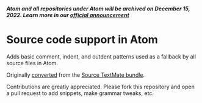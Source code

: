 ##### Atom and all repositories under Atom will be archived on December 15, 2022. Learn more in our [official announcement](https://github.blog/2022-06-08-sunsetting-atom/)
 # Source code support in Atom

Adds basic comment, indent, and outdent patterns used as a fallback by all
source files in Atom.

Originally [converted](http://flight-manual.atom.io/hacking-atom/sections/converting-from-textmate)
from the [Source TextMate bundle](https://github.com/textmate/source.tmbundle).

Contributions are greatly appreciated. Please fork this repository and open a
pull request to add snippets, make grammar tweaks, etc.
